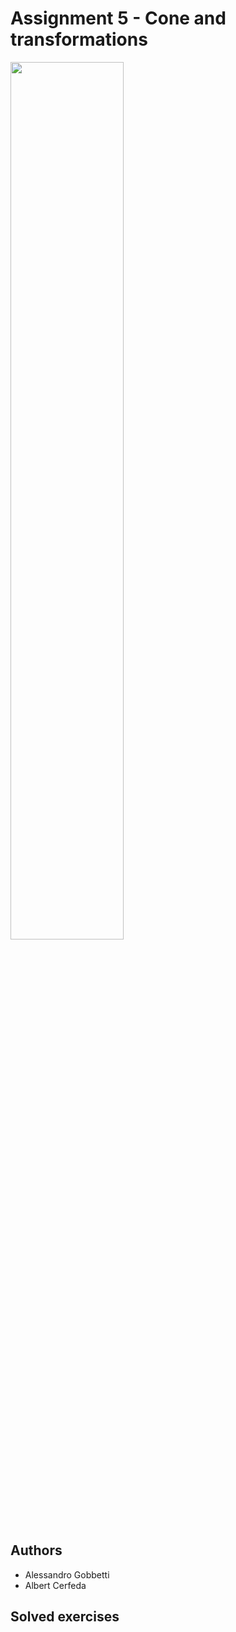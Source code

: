 # Assignment 5 - Cone and transformations
<image src="./render/result.png" width="60%">

## Authors
- Alessandro Gobbetti
- Albert Cerfeda

## Solved exercises


